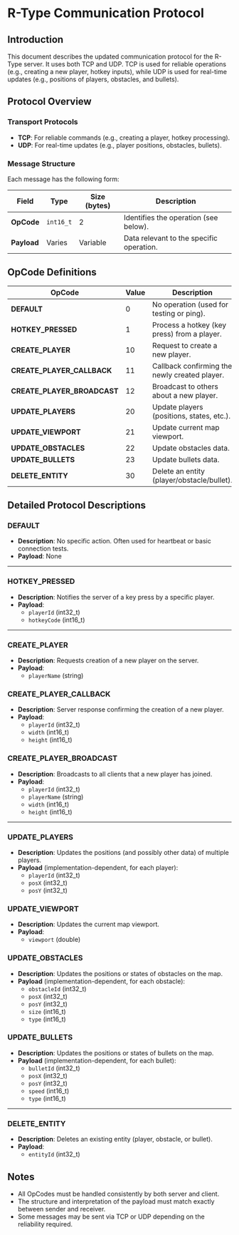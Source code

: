 # R-Type Communication Protocol

## Introduction
This document describes the updated communication protocol for the R-Type server. It uses both TCP and UDP. TCP is used for reliable operations (e.g., creating a new player, hotkey inputs), while UDP is used for real-time updates (e.g., positions of players, obstacles, and bullets).

## Protocol Overview

### Transport Protocols
- **TCP**: For reliable commands (e.g., creating a player, hotkey processing).
- **UDP**: For real-time updates (e.g., player positions, obstacles, bullets).

### Message Structure
Each message has the following form:

| Field       | Type     | Size (bytes) | Description                               |
|-------------|----------|--------------|-------------------------------------------|
| **OpCode**  | `int16_t`| 2            | Identifies the operation (see below).     |
| **Payload** | Varies   | Variable     | Data relevant to the specific operation.  |

## OpCode Definitions

| OpCode                     | Value | Description                                   |
|----------------------------|-------|-----------------------------------------------|
| **DEFAULT**                | 0     | No operation (used for testing or ping).      |
| **HOTKEY_PRESSED**         | 1     | Process a hotkey (key press) from a player.   |
| **CREATE_PLAYER**          | 10    | Request to create a new player.               |
| **CREATE_PLAYER_CALLBACK** | 11    | Callback confirming the newly created player. |
| **CREATE_PLAYER_BROADCAST**| 12    | Broadcast to others about a new player.       |
| **UPDATE_PLAYERS**         | 20    | Update players (positions, states, etc.).     |
| **UPDATE_VIEWPORT**        | 21    | Update current map viewport.                  |
| **UPDATE_OBSTACLES**       | 22    | Update obstacles data.                        |
| **UPDATE_BULLETS**         | 23    | Update bullets data.                          |
| **DELETE_ENTITY**          | 30    | Delete an entity (player/obstacle/bullet).    |

## Detailed Protocol Descriptions

### DEFAULT
- **Description**: No specific action. Often used for heartbeat or basic connection tests.  
- **Payload**: None

---

### HOTKEY_PRESSED
- **Description**: Notifies the server of a key press by a specific player.  
- **Payload**:  
  - `playerId` (int32_t)  
  - `hotkeyCode` (int16_t)

---

### CREATE_PLAYER
- **Description**: Requests creation of a new player on the server.  
- **Payload**:  
  - `playerName` (string)

### CREATE_PLAYER_CALLBACK
- **Description**: Server response confirming the creation of a new player.  
- **Payload**:  
  - `playerId` (int32_t)
  - `width` (int16_t)
  - `height` (int16_t)

### CREATE_PLAYER_BROADCAST
- **Description**: Broadcasts to all clients that a new player has joined.  
- **Payload**:  
  - `playerId` (int32_t)  
  - `playerName` (string)
  - `width` (int16_t)
  - `height` (int16_t)

---

### UPDATE_PLAYERS
- **Description**: Updates the positions (and possibly other data) of multiple players.  
- **Payload** (implementation-dependent, for each player):
  - `playerId` (int32_t)  
  - `posX` (int32_t)  
  - `posY` (int32_t)

### UPDATE_VIEWPORT
- **Description**: Updates the current map viewport.  
- **Payload**:
  - `viewport` (double)

### UPDATE_OBSTACLES
- **Description**: Updates the positions or states of obstacles on the map.  
- **Payload** (implementation-dependent, for each obstacle):
  - `obstacleId` (int32_t)
  - `posX` (int32_t)
  - `posY` (int32_t)
  - `size` (int16_t)
  - `type` (int16_t)

### UPDATE_BULLETS
- **Description**: Updates the positions or states of bullets on the map.  
- **Payload** (implementation-dependent, for each bullet):
  - `bulletId` (int32_t)
  - `posX` (int32_t)
  - `posY` (int32_t)
  - `speed` (int16_t)
  - `type` (int16_t)

---

### DELETE_ENTITY
- **Description**: Deletes an existing entity (player, obstacle, or bullet).  
- **Payload**:
  - `entityId` (int32_t)

## Notes
- All OpCodes must be handled consistently by both server and client.
- The structure and interpretation of the payload must match exactly between sender and receiver.
- Some messages may be sent via TCP or UDP depending on the reliability required.
